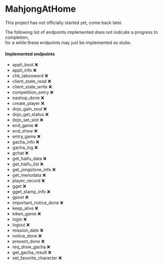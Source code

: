 # MahjongAtHome
This project has not officially started yet, come back later.

The following list of endpoints implemented does not indicate a progress to completion,<br>
for a while these endpoints may just be implemented as stubs.
#### Implemented endpoints
- appli_boot ❌
- appli_info ❌
- chk_tabooword ❌
- client_state_read ❌
- client_state_write ❌
- competition_entry ❌
- eashop_done ❌
- create_player ❌
- dojo_gain_soul ❌
- dojo_get_status ❌
- dojo_set_slot ❌
- end_game ❌
- end_show ❌
- entry_game ❌
- gacha_info ❌
- gacha_log ❌
- gchat ❌
- get_haifu_data ❌
- get_haifu_list ❌
- get_jongstone_info ❌
- get_menudata ❌
- player_record ❌
- gget ❌
- gget_stamp_info ❌
- gpost ❌
- important_notice_done ❌
- keep_alive ❌
- kiken_game ❌
- login ❌
- logout ❌
- mission_date ❌
- notice_done ❌
- present_done ❌
- req_draw_gacha ❌
- get_gacha_result ❌
- set_favorite_character ❌
